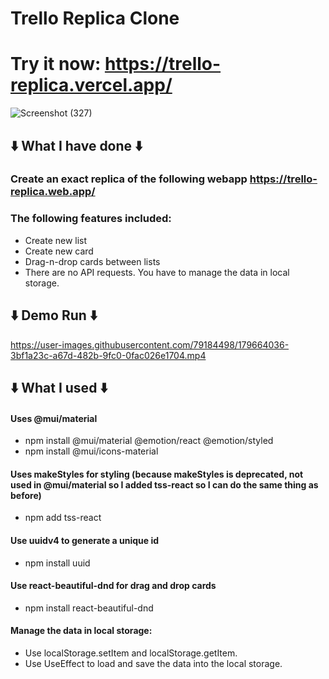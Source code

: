 # Trello Replica Clone

# Try it now: https://trello-replica.vercel.app/

![Screenshot (327)](https://user-images.githubusercontent.com/79184498/179663524-83a0713d-1260-4a78-840d-9d94fc6f9041.png)

## ⬇️ What I have done ⬇️
### Create an exact replica of the following webapp https://trello-replica.web.app/
### The following features included:
- Create new list
- Create new card
- Drag-n-drop cards between lists
- There are no API requests. You have to manage the data in local storage.

## ⬇️ Demo Run ⬇️ 
https://user-images.githubusercontent.com/79184498/179664036-3bf1a23c-a67d-482b-9fc0-0fac026e1704.mp4


## ⬇️ What I used ⬇️

#### Uses @mui/material
- npm install @mui/material @emotion/react @emotion/styled
- npm install @mui/icons-material

#### Uses makeStyles for styling (because makeStyles is deprecated, not used in @mui/material so I added tss-react so I can do the same thing as before)
- npm add tss-react

#### Use uuidv4 to generate a unique id
- npm install uuid

#### Use react-beautiful-dnd for drag and drop cards
- npm install react-beautiful-dnd

#### Manage the data in local storage:
- Use localStorage.setItem and localStorage.getItem.
- Use UseEffect to load and save the data into the local storage.
